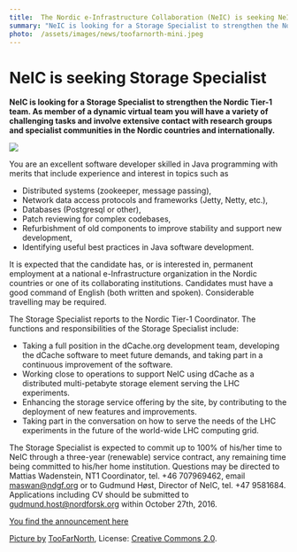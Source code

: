 ```yaml
---
title:  The Nordic e-Infrastructure Collaboration (NeIC) is seeking NeIC Storage Specialist 
summary: "NeIC is looking for a Storage Specialist to strengthen the Nordic Tier-1 team. As member of a dynamic virtual team you will have a variety of challenging tasks and involve extensive contact with research groups and specialist communities in the Nordic countries and internationally."
photo:  /assets/images/news/toofarnorth-mini.jpeg
---
```


NeIC is seeking Storage Specialist
==================================

**NeIC is looking for a Storage Specialist to strengthen the Nordic Tier-1 team. As member of a dynamic virtual team you will have a variety of challenging tasks and involve extensive contact with research groups and specialist communities in the Nordic countries and internationally.**

<a href="{{ site.baseurl }}/assets/images/news/toofarnorth.jpg"> <img class="smallpic" src="{{ site.baseurl }}/assets/images/news/toofarnorth-mini.jpeg"> </a>

You are an excellent software developer skilled in Java programming with merits that include experience and interest in topics such as

-   Distributed systems (zookeeper, message passing),
-   Network data access protocols and frameworks (Jetty, Netty, etc.),
-   Databases (Postgresql or other),
-   Patch reviewing for complex codebases,
-   Refurbishment of old components to improve stability and support new development,
-   Identifying useful best practices in Java software development.

It is expected that the candidate has, or is interested in, permanent employment at a national e-Infrastructure organization in the Nordic countries or one of its collaborating institutions. Candidates must have a good command of English (both written and spoken). Considerable travelling may be required.

The Storage Specialist reports to the Nordic Tier-1 Coordinator. The functions and responsibilities of the Storage Specialist include:

-   Taking a full position in the dCache.org development team, developing the dCache software to meet future demands, and taking part in a continuous improvement of the software.
-   Working close to operations to support NeIC using dCache as a distributed multi-petabyte storage element serving the LHC experiments.
-   Enhancing the storage service offering by the site, by contributing to the deployment of new features and improvements.
-   Taking part in the conversation on how to serve the needs of the LHC experiments in the future of the world-wide LHC computing grid.

The Storage Specialist is expected to commit up to 100% of his/her time to NeIC through a three-year (renewable) service contract, any remaining time being committed to his/her home institution. Questions may be directed to Mattias Wadenstein, NT1 Coordinator, tel. +46 707969462, email maswan@ndgf.org or to Gudmund Høst, Director of NeIC, tel. +47 9581684. Applications including CV should be submitted to gudmund.host@nordforsk.org within October 27th, 2016.

[You find the announcement here](https://wiki.neic.no/w/ext/img_auth.php/9/96/160915-Open-position-announcement-distributed-storage-expert.pdf)

<span class="discreet"> [Picture by](https://www.flickr.com/photos/toofarnorth/3129023831/in/photolist-5Lv4LK-nkV8mX-iCEWNL-iCAYPf-egtykv-njzWDk-5KKxiv-dETHmU-dXy2YM-vzkUj-4b9rYF-qtgrKw-iCBaT9-dETGkY-7qzTUR-7svKrk-99HQzi-8ZdNhM-9epPn5-cysjvh-94QRjA-ajJZSW-9bnApf-9s2Ds6-bnzu9G-dXy5Jm-94Hxgv-dENjU6-iCEJgw-dFTtXD-94Hop2-iCEToQ-CRpuBc-dW4YAT-dCz3fh-98TTSQ-98bpXf-7C8Y4E-94Nb38-9e3z13-5RP9VU-9Npi79-95RuxM-9emGCM-jVYVY1-9gNpAw-9qzDme-fnptjn-7xWpV2-94Lxa5/) <a href="https://www.flickr.com/photos/toofarnorth/">TooFarNorth</a>, License: <a href="https://creativecommons.org/licenses/by/2.0/">Creative Commons 2.0</a>. </span>
